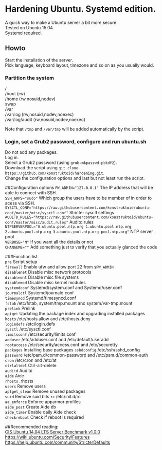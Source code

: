 # Hardening Ubuntu. Systemd edition.  
A quick way to make a Ubuntu server a bit more secure.   
Tested on Ubuntu 15.04.  
Systemd required.  

## Howto
Start the installation of the server.    
Pick language, keyboard layout, timezone and so on as you usually would.  

### Partition the system  
/    
/boot (rw)    
/home (rw,nosuid,nodev)    
swap    
/var     
/var/log (rw,nosuid,nodev,noexec)    
/var/log/audit (rw,nosuid,nodev,noexec)   

Note that ```/tmp``` and ```/var/tmp``` will be added automatically by the script.

### Login, set a Grub2 password, configure and run ubuntu.sh
Do not add any packages.    
Log in.    
Select a Grub2 password (using ```grub-mkpasswd-pbkdf2```).  
Download the script using ```git clone https://github.com/konstruktoid/hardening.git```.   
Change the configuration options and last but not least run the script.    

##Configuration options
```FW_ADMIN="127.0.0.1"```  The IP address that will be able to connect with SSH.  
```SSH_GRPS="sudo"``` Which group the users have to be member of in order to acess via SSH.  
```SYSCTL_CONF="https://raw.githubusercontent.com/konstruktoid/ubuntu-conf/master/misc/sysctl.conf"``` Stricter sysctl settings  
```AUDITD_RULES="https://raw.githubusercontent.com/konstruktoid/ubuntu-conf/master/misc/audit.rules"``` Auditd rules  
```NTPSERVERPOOL="0.ubuntu.pool.ntp.org 1.ubuntu.pool.ntp.org 2.ubuntu.pool.ntp.org 3.ubuntu.pool.ntp.org pool.ntp.org"``` NTP server pool   
```VERBOSE="N"``` If you want all the details or not     
```CHANGEME=""``` Add something just to verify that you actually glanced the code    

###Function list  
```pre``` Script setup    
```firewall``` Enable ufw and allow port 22 from ```$FW_ADMIN```  
```disablenet``` Disable misc network protocols  
```disablemnt``` Disable misc file systems  
```disablemod``` Disable misc kernel modules  
```systemdconf``` Systemd/system.conf and Systemd/user.conf  
```journalctl``` Systemd/journald.conf  
```timesyncd``` Systemd/timesyncd.conf  
```fstab``` /etc/fstab, system/tmp.mount and system/var-tmp.mount  
```prelink``` Prelink  
```aptget``` Updating the package index and upgrading installed packages  
```hosts``` /etc/hosts.allow and /etc/hosts.deny  
```logindefs``` /etc/login.defs  
```sysctl``` /etc/sysctl.conf  
```limitsconf``` /etc/security/limits.conf  
```adduser``` /etc/adduser.conf and /etc/default/useradd  
```rootaccess``` /etc/security/access.conf and /etc/securetty  
```packages``` Installing base packages
```sshdconfig``` /etc/ssh/sshd_config  
```password``` /etc/pam.d/common-password and /etc/pam.d/common-auth  
```cron``` /etc/cron and /etc/at  
```ctrlaltdel``` Ctrl-alt-delete  
```auditd``` Auditd  
```aide``` Aide  
```rhosts``` .rhosts  
```users``` Remove users  
```aptget_clean``` Remove unused packages  
```suid``` Remove suid bits 
```rc``` /etc/init.d/rc  
```aa_enforce``` Enforce apparmor profiles  
```aide_post``` Create Aide db  
```aide_timer``` Enable daily Aide check  
```checkreboot``` Check if reboot is required

##Recommended reading:  
[CIS Ubuntu 14.04 LTS Server Benchmark v1.0.0](https://benchmarks.cisecurity.org/downloads/show-single/?file=ubuntu1404.100)  
https://wiki.ubuntu.com/Security/Features     
https://help.ubuntu.com/community/StricterDefaults

